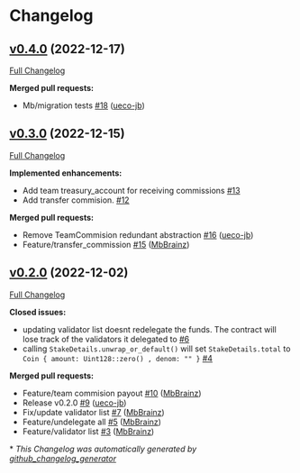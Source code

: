 # Changelog

## [v0.4.0](https://github.com/Interstake/interstake-contracts/tree/v0.4.0) (2022-12-17)

[Full Changelog](https://github.com/Interstake/interstake-contracts/compare/v0.3.0...v0.4.0)

**Merged pull requests:**

- Mb/migration tests [\#18](https://github.com/Interstake/interstake-contracts/pull/18) ([ueco-jb](https://github.com/ueco-jb))

## [v0.3.0](https://github.com/Interstake/interstake-contracts/tree/v0.3.0) (2022-12-15)

[Full Changelog](https://github.com/Interstake/interstake-contracts/compare/v0.2.0...v0.3.0)

**Implemented enhancements:**

- Add team treasury\_account for receiving commissions [\#13](https://github.com/Interstake/interstake-contracts/issues/13)
- Add transfer commision. [\#12](https://github.com/Interstake/interstake-contracts/issues/12)

**Merged pull requests:**

- Remove TeamCommision redundant abstraction [\#16](https://github.com/Interstake/interstake-contracts/pull/16) ([ueco-jb](https://github.com/ueco-jb))
- Feature/transfer\_commission [\#15](https://github.com/Interstake/interstake-contracts/pull/15) ([MbBrainz](https://github.com/MbBrainz))

## [v0.2.0](https://github.com/Interstake/interstake-contracts/tree/v0.2.0) (2022-12-02)

[Full Changelog](https://github.com/Interstake/interstake-contracts/compare/59e4c5742ff0659f2ff55b7315acf2cddb016736...v0.2.0)

**Closed issues:**

- updating validator list doesnt redelegate the funds. The contract will lose track of the validators it delegated to [\#6](https://github.com/Interstake/interstake-contracts/issues/6)
- calling `StakeDetails.unwrap_or_default()` will set `StakeDetails.total` to `Coin { amount: Uint128::zero() , denom: "" }` [\#4](https://github.com/Interstake/interstake-contracts/issues/4)

**Merged pull requests:**

- Feature/team commision payout [\#10](https://github.com/Interstake/interstake-contracts/pull/10) ([MbBrainz](https://github.com/MbBrainz))
- Release v0.2.0 [\#9](https://github.com/Interstake/interstake-contracts/pull/9) ([ueco-jb](https://github.com/ueco-jb))
- Fix/update validator list [\#7](https://github.com/Interstake/interstake-contracts/pull/7) ([MbBrainz](https://github.com/MbBrainz))
- Feature/undelegate all [\#5](https://github.com/Interstake/interstake-contracts/pull/5) ([MbBrainz](https://github.com/MbBrainz))
- Feature/validator list [\#3](https://github.com/Interstake/interstake-contracts/pull/3) ([MbBrainz](https://github.com/MbBrainz))



\* *This Changelog was automatically generated by [github_changelog_generator](https://github.com/github-changelog-generator/github-changelog-generator)*
